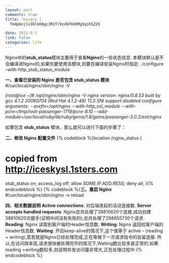 ```yaml
--- 
layout: post
comments: true
title: !binary |
  TmdpbnjlvIDlkK8gc3R1Yl9zdGF0dXMg5qih5Z2X

date: 2011-9-3
link: false
categories: life
---
```

Nginx中的<strong>stub_status</strong>模块主要用于查看<strong>Nginx</strong>的一些状态信息.
本模块默认是不会编译进Nginx的,如果你要使用该模块,则要在编译安装Nginx时指定:
./configure –with-http_stub_status_module

<strong>一、查看已安装的 Nginx 是否包含 stub_status 模块</strong>
#/usr/local/nginx/sbin/nginx -V

<em> [root@ice ~]# /opt/nginx/sbin/nginx -V
nginx version: nginx/0.8.53
built by gcc 4.1.2 20080704 (Red Hat 4.1.2-48)
TLS SNI support disabled
configure arguments: --prefix=/opt/nginx --with-http_ssl_module --with-pcre=/tmp/root-passenger-1719/pcre-8.10 --add-module=/usr/local/ruby/lib/ruby/gems/1.8/gems/passenger-3.0.2/ext/nginx</em>

如果包含 <strong>stub_status</strong> 模块，那么就可以进行下面的步骤了：

<strong>二、修改 Nginx 配置文件</strong>
{% codeblock %}location /nginx_status {
  # copied from http://iceskysl.1sters.com
  stub_status on;
  access_log   off;
  allow SOME.IP.ADD.RESS;
  deny all;
}{% endcodeblock %}
{% codeblock %}<strong>三、重启 Nginx</strong>
#/usr/local/nginx/sbin/nginx -s reload

<strong>四、相关数据说明</strong>
<strong>Active connections</strong>: 对后端发起的活动连接数.
<strong>Server accepts handled requests</strong>: Nginx总共处理了38810620个连接,成功创建38810620次握手(证明中间没有失败的),总共处理了298655730个请求.
<strong>Reading</strong>: Nginx 读取到客户端的Header信息数.
<strong>Writing</strong>: Nginx 返回给客户端的Header信息数.
<strong>Waiting</strong>: 开启keep-alive的情况下,这个值等于 active – (reading + writing),意思就是Nginx已经处理完成,正在等候下一次请求指令的驻留连接.
所以,在访问效率高,请求很快被处理完毕的情况下,Waiting数比较多是正常的.如果reading +writing数较多,则说明并发访问量非常大,正在处理过程中.{% endcodeblock %}

